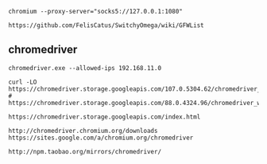
    chromium --proxy-server="socks5://127.0.0.1:1080"

    https://github.com/FelisCatus/SwitchyOmega/wiki/GFWList

## chromedriver

    chromedriver.exe --allowed-ips 192.168.11.0

    curl -LO https://chromedriver.storage.googleapis.com/107.0.5304.62/chromedriver_win32.zip
    # https://chromedriver.storage.googleapis.com/88.0.4324.96/chromedriver_win32.zip

    https://chromedriver.storage.googleapis.com/index.html

    http://chromedriver.chromium.org/downloads
    https://sites.google.com/a/chromium.org/chromedriver

    http://npm.taobao.org/mirrors/chromedriver/

